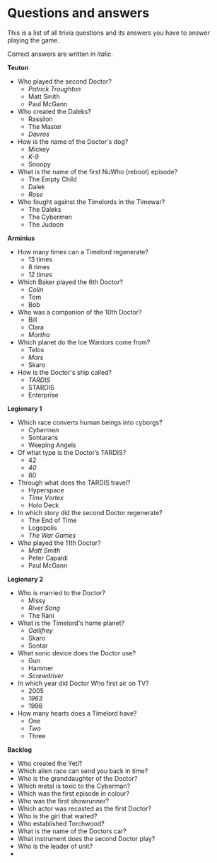 # Questions and answers
This is a list of all trivia questions and its answers you have to answer playing the game. 

Correct answers are written in *italic*.

**Teuton**

* Who played the second Doctor? 
	* *Patrick Troughton*
	* Matt Smith
	* Paul McGann
* Who created the Daleks?
	* Rassilon
	* The Master
	* *Davros*
* How is the name of the Doctor's dog?
	* Mickey
	* *K-9*
	* Snoopy
* What is the name of the first NuWho (reboot) episode?
	* The Empty Child
	* Dalek
	* *Rose*
* Who fought against the Timelords in the Timewar?
	* The Daleks
	* The Cybermen
	* The Judoon

**Arminius**

* How many times can a Timelord regenerate?
	* 13 times
	* 8 times
	* *12 times*
* Which Baker played the 6th Doctor?
	* *Colin*
	* Tom
	* Bob
* Who was a companion of the 10th Doctor?
	* Bill
	* Clara
	* *Martha*
* Which planet do the Ice Warriors come from?
	* Telos
	* *Mars*
	* Skaro
* How is the Doctor's ship called?
	* *TARDIS*
	* STARDIS
	* Enterprise

**Legionary 1**

* Which race converts human beings into cyborgs?
	* *Cybermen*
	* Sontarans
	* Weeping Angels
* Of what type is the Doctor’s TARDIS?
	* 42
	* *40*
	* 80
* Through what does the TARDIS travel?
	* Hyperspace
	* *Time Vortex*
	* Holo Deck
* In which story did the second Doctor regenerate?
	* The End of Time
	* Logopolis
	* *The War Games*
* Who played the 11th Doctor?
	* *Matt Smith*
	* Peter Capaldi
	* Paul McGann

**Legionary 2**

* Who is married to the Doctor?
	* Missy
	* *River Song*
	* The Rani
* What is the Timelord's home planet?
	* *Gallifrey*
	* Skaro
	* Sontar
* What sonic device does the Doctor use?
	* Gun
	* Hammer
	* *Screwdriver*
* In which year did Doctor Who first air on TV?
	* 2005
	* *1963*
	* 1996 
* How many hearts does a Timelord have?
	* One
	* *Two*
	* Three

**Backlog**	

* Who created the Yeti?
* Which alien race can send you back in time?
* Who is the granddaughter of the Doctor?
* Which metal is toxic to the Cyberman?
* Which was the first episode in colour?
* Who was the first showrunner?
* Which actor was recasted as the first Doctor?
* Who is the girl that waited?
* Who established Torchwood?
* What is the name of the Doctors car?
* What instrument does the second Doctor play?
* Who is the leader of unit?
* 